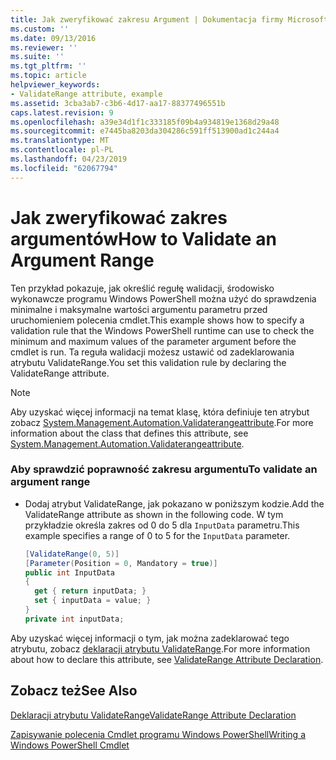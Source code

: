 ```yaml
---
title: Jak zweryfikować zakresu Argument | Dokumentacja firmy Microsoft
ms.custom: ''
ms.date: 09/13/2016
ms.reviewer: ''
ms.suite: ''
ms.tgt_pltfrm: ''
ms.topic: article
helpviewer_keywords:
- ValidateRange attribute, example
ms.assetid: 3cba3ab7-c3b6-4d17-aa17-88377496551b
caps.latest.revision: 9
ms.openlocfilehash: a39e34d1f1c333185f09b4a934819e1368d29a48
ms.sourcegitcommit: e7445ba8203da304286c591ff513900ad1c244a4
ms.translationtype: MT
ms.contentlocale: pl-PL
ms.lasthandoff: 04/23/2019
ms.locfileid: "62067794"
---
```

# <a name="how-to-validate-an-argument-range"></a><span data-ttu-id="f8030-102">Jak zweryfikować zakres argumentów</span><span class="sxs-lookup"><span data-stu-id="f8030-102">How to Validate an Argument Range</span></span>

<span data-ttu-id="f8030-103">Ten przykład pokazuje, jak określić regułę walidacji, środowisko wykonawcze programu Windows PowerShell można użyć do sprawdzenia minimalne i maksymalne wartości argumentu parametru przed uruchomieniem polecenia cmdlet.</span><span class="sxs-lookup"><span data-stu-id="f8030-103">This example shows how to specify a validation rule that the Windows PowerShell runtime can use to check the minimum and maximum values of the parameter argument before the cmdlet is run.</span></span> <span data-ttu-id="f8030-104">Ta reguła walidacji możesz ustawić od zadeklarowania atrybutu ValidateRange.</span><span class="sxs-lookup"><span data-stu-id="f8030-104">You set this validation rule by declaring the ValidateRange attribute.</span></span>

> [!NOTE]
> <span data-ttu-id="f8030-105">Aby uzyskać więcej informacji na temat klasę, która definiuje ten atrybut zobacz [System.Management.Automation.Validaterangeattribute](/dotnet/api/System.Management.Automation.ValidateRangeAttribute).</span><span class="sxs-lookup"><span data-stu-id="f8030-105">For more information about the class that defines this attribute, see [System.Management.Automation.Validaterangeattribute](/dotnet/api/System.Management.Automation.ValidateRangeAttribute).</span></span>

### <a name="to-validate-an-argument-range"></a><span data-ttu-id="f8030-106">Aby sprawdzić poprawność zakresu argumentu</span><span class="sxs-lookup"><span data-stu-id="f8030-106">To validate an argument range</span></span>

- <span data-ttu-id="f8030-107">Dodaj atrybut ValidateRange, jak pokazano w poniższym kodzie.</span><span class="sxs-lookup"><span data-stu-id="f8030-107">Add the ValidateRange attribute as shown in the following code.</span></span> <span data-ttu-id="f8030-108">W tym przykładzie określa zakres od 0 do 5 dla `InputData` parametru.</span><span class="sxs-lookup"><span data-stu-id="f8030-108">This example specifies a range of 0 to 5 for the `InputData` parameter.</span></span>

    ```csharp
    [ValidateRange(0, 5)]
    [Parameter(Position = 0, Mandatory = true)]
    public int InputData
    {
      get { return inputData; }
      set { inputData = value; }
    }
    private int inputData;
    ```

<span data-ttu-id="f8030-109">Aby uzyskać więcej informacji o tym, jak można zadeklarować tego atrybutu, zobacz [deklaracji atrybutu ValidateRange](./validaterange-attribute-declaration.md).</span><span class="sxs-lookup"><span data-stu-id="f8030-109">For more information about how to declare this attribute, see [ValidateRange Attribute Declaration](./validaterange-attribute-declaration.md).</span></span>

## <a name="see-also"></a><span data-ttu-id="f8030-110">Zobacz też</span><span class="sxs-lookup"><span data-stu-id="f8030-110">See Also</span></span>

[<span data-ttu-id="f8030-111">Deklaracji atrybutu ValidateRange</span><span class="sxs-lookup"><span data-stu-id="f8030-111">ValidateRange Attribute Declaration</span></span>](./validaterange-attribute-declaration.md)

[<span data-ttu-id="f8030-112">Zapisywanie polecenia Cmdlet programu Windows PowerShell</span><span class="sxs-lookup"><span data-stu-id="f8030-112">Writing a Windows PowerShell Cmdlet</span></span>](./writing-a-windows-powershell-cmdlet.md)
